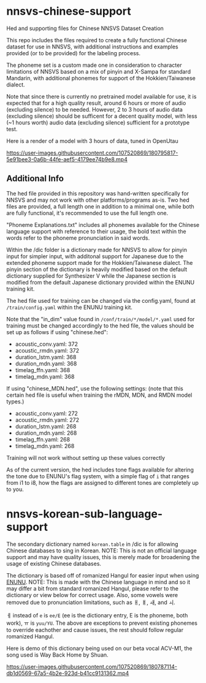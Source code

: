 # nnsvs-chinese-support
Hed and supporting files for Chinese NNSVS Dataset Creation

This repo includes the files required to create a fully functional Chinese dataset for use in NNSVS, with additional instructions and examples provided (or to be provided) for the labeling process.

The phoneme set is a custom made one in consideration to character limitations of NNSVS based on a mix of pinyin and X-Sampa for standard Mandarin, with additional phonemes for support of the Hokkien/Taiwanese dialect.

Note that since there is currently no pretrained model available for use, it is expected that for a high quality result, around 6 hours or more of audio (excluding silence) to be needed. However, 2 to 3 hours of audio data (excluding silence) should be sufficent for a decent quality model, with less (~1 hours worth) audio data (excluding silence) sufficient for a prototype test.

Here is a render of a model with 3 hours of data, tuned in OpenUtau

https://user-images.githubusercontent.com/107520869/180795817-5e91bee3-0a6b-44fe-aef5-4179ee74b9e8.mp4

## Additional Info
The hed file provided in this repository was hand-written specifically for NNSVS and may not work with other platforms/programs as-is. Two hed files are provided, a full length one in addition to a minimal one, while both are fully functional, it's recommended to use the full length one.

"Phoneme Explanations.txt" includes all phonemes available for the Chinese language support with reference to their usage, the bold text within the words refer to the phoneme pronunciation in said words.

Within the /dic folder is a dictionary made for NNSVS to allow for pinyin input for simpler input, with additonal support for Japanese due to the extended phoneme support made for the Hokkien/Taiwanese dialect. The pinyin section of the dictionary is heavily modified based on the default dictionary supplied for Synthesizer V while the Japanese section is modified from the default Japanese dictionary provided within the ENUNU training kit.

The hed file used for training can be changed via the config.yaml, found at `/train/config.yaml` within the ENUNU training kit.

Note that the "in_dim" value found in `/conf/train/*/model/*.yaml` used for training must be changed accordingly to the hed file, the values should be set up as follows if using "chinese.hed":
* acoustic_conv.yaml: 372
* acoustic_rmdn.yaml: 372
* duration_lstm.yaml: 368
* duration_mdn.yaml: 368
* timelag_ffn.yaml: 368
* timelag_mdn.yaml: 368

If using "chinese_MDN.hed", use the following settings: (note that this certain hed file is useful when training the rMDN, MDN, and RMDN model types.)
* acoustic_conv.yaml: 272
* acoustic_rmdn.yaml: 272
* duration_lstm.yaml: 268
* duration_mdn.yaml: 268
* timelag_ffn.yaml: 268
* timelag_mdn.yaml: 268

Training will not work without setting up these values correctly

As of the current version, the hed includes tone flags available for altering the tone due to ENUNU's flag system, with a simple flag of `i` that ranges from i1 to i8, how the flags are assigned to different tones are completely up to you.

# nnsvs-korean-sub-language-support
The secondary dictionary named `korean.table` in /dic is for allowing Chinese databases to sing in Korean.
NOTE: This is not an official language support and may have quality issues, this is merely made for broadening the usage of existing Chinese databases.

The dictionary is based off of romanized Hangul for easier input when using [ENUNU](https://github.com/oatsu-gh/ENUNU).
NOTE: This is made with the Chinese language in mind and so it may differ a bit from standard romanized Hangul, please refer to the dictionary or view below for correct usage. Also, some vowels were removed due to pronunciation limitations, such as ㅐ, ㅒ, ㅙ, and ㅚ.

ㅔ instead of `e` is `ee/E` (ee is the dictionary entry, E is the phoneme, both work), ㅠ is `yuu/YU`. The above are exceptions to prevent existing phonemes to override eachother and cause issues, the rest should follow regular romanized Hangul.

Here is demo of this dictionary being used on our beta vocal ACV-M1, the song used is Way Back Home by Shuan. 

https://user-images.githubusercontent.com/107520869/180787114-db1d0569-67a5-4b2e-923d-b41cc9131362.mp4
